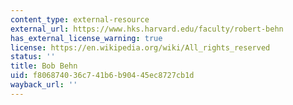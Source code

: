 ```yaml
---
content_type: external-resource
external_url: https://www.hks.harvard.edu/faculty/robert-behn
has_external_license_warning: true
license: https://en.wikipedia.org/wiki/All_rights_reserved
status: ''
title: Bob Behn
uid: f8068740-36c7-41b6-b904-45ec8727cb1d
wayback_url: ''
---
```

